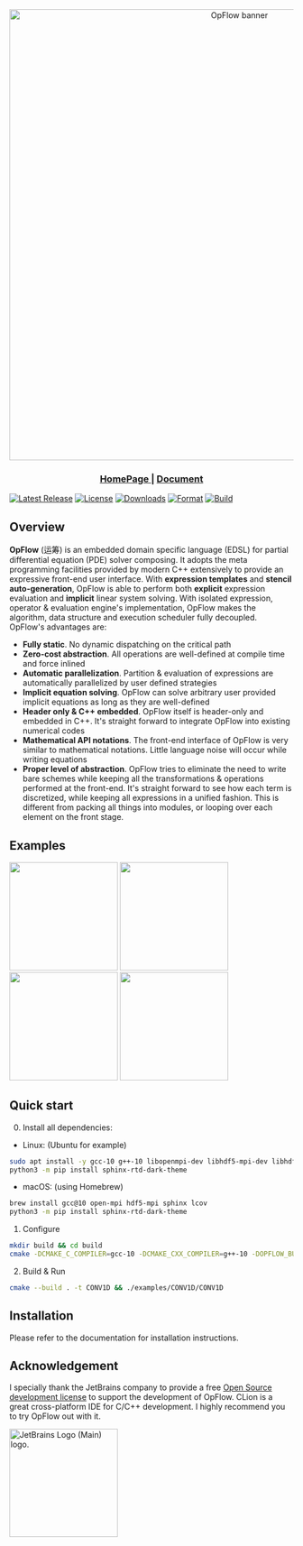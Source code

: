 <div align="center">
  <img width="800px" src="https://github.com/OpFlow-dev/OpFlow/blob/master/doc/assets/opflow_banner_slice.png" alt="OpFlow banner">
  <h3> <a href="https://opflow.cc/"> HomePage </a> | <a href="https://opflow.cc/doc"> Document </a> </h3>

</div>

[![Latest Release](https://img.shields.io/github/v/release/OpFlow-dev/OpFlow?color=blue&label=Latest%20Release)](https://github.com/OpFlow-dev/OpFlow/releases/latest)
[![License](https://img.shields.io/badge/license-MPL--2.0-blue)](https://github.com/OpFlow-dev/OpFlow/blob/master/LICENSE)
[![Downloads](https://img.shields.io/github/downloads/OpFlow-dev/OpFlow/total?color=blue&label=Downloads)](https://github.com/OpFlow-dev/OpFlow/releases/latest)
[![Format](https://img.shields.io/github/workflow/status/OpFlow-dev/OpFlow/AutoFormat?color=green&label=Format)](https://github.com/OpFlow-dev/OpFlow/actions/workflows/AutoFormat.yml)
[![Build](https://img.shields.io/github/workflow/status/OpFlow-dev/OpFlow/BuildAndTest?color=green&label=Build)](https://github.com/OpFlow-dev/OpFlow/actions/workflows/Build.yml)

## Overview

**OpFlow** (运筹) is an embedded domain specific language (EDSL) for partial differential equation (PDE) solver composing.
It adopts the meta programming facilities provided by modern C++ extensively to provide an expressive front-end user
interface. With **expression templates** and **stencil auto-generation**, OpFlow is able to perform both **explicit** expression
evaluation and **implicit** linear system solving. With isolated expression, operator & evaluation engine's implementation,
OpFlow makes the algorithm, data structure and execution scheduler fully decoupled. OpFlow's advantages are:

- **Fully static**. No dynamic dispatching on the critical path
- **Zero-cost abstraction**. All operations are well-defined at compile time and force inlined
- **Automatic parallelization**. Partition & evaluation of expressions are automatically parallelized by user defined strategies
- **Implicit equation solving**. OpFlow can solve arbitrary user provided implicit equations as long as they are well-defined
- **Header only & C++ embedded**. OpFlow itself is header-only and embedded in C++. It's straight forward to integrate
  OpFlow into existing numerical codes
- **Mathematical API notations**. The front-end interface of OpFlow is very similar to mathematical notations. Little
  language noise will occur while writing equations
- **Proper level of abstraction**. OpFlow tries to eliminate the need to write bare schemes while keeping all the
  transformations & operations performed at the front-end. It's straight forward to see how each term is discretized,
  while keeping all expressions in a unified fashion. This is different from packing all things into modules, or
  looping over each element on the front stage.

## Examples

<a href="https://github.com/OpFlow-dev/OpFlow/blob/master/examples/CONV1D/CONV1D.cpp"><img src="https://github.com/OpFlow-dev/OpFlow/blob/master/doc/03_Examples/assets/weno.gif" height="192px"></a>
<a href="https://github.com/OpFlow-dev/OpFlow/blob/master/examples/FTCS2D/FTCS-OMP.cpp"> <img src="https://github.com/OpFlow-dev/OpFlow/blob/master/doc/03_Examples/assets/heattransfer.gif" height="192px"></a>
<a href="https://github.com/OpFlow-dev/OpFlow/blob/master/examples/LidDriven/LidDriven2D.cpp"><img src="https://github.com/OpFlow-dev/OpFlow/blob/master/doc/03_Examples/assets/liddriven.gif" height="192px"></a>
<a href="https://github.com/OpFlow-dev/OpFlow/blob/amr/examples/LevelSet/AMRLS.cpp"><img src="https://github.com/OpFlow-dev/OpFlow/blob/master/doc/03_Examples/assets/amrls.gif" height="192px"></a>

## Quick start

0. Install all dependencies:

- Linux: (Ubuntu for example)
```bash
sudo apt install -y gcc-10 g++-10 libopenmpi-dev libhdf5-mpi-dev libhdf5-dev python3-pip python3-sphinx lcov
python3 -m pip install sphinx-rtd-dark-theme
```
- macOS: (using Homebrew)
```bash
brew install gcc@10 open-mpi hdf5-mpi sphinx lcov
python3 -m pip install sphinx-rtd-dark-theme
```
1. Configure
```bash
mkdir build && cd build
cmake -DCMAKE_C_COMPILER=gcc-10 -DCMAKE_CXX_COMPILER=g++-10 -DOPFLOW_BUILD_ALL=ON -DOPFLOW_WITH_VTK=OFF ..
```
2. Build & Run
```bash
cmake --build . -t CONV1D && ./examples/CONV1D/CONV1D
```
## Installation

Please refer to the documentation for installation instructions.


## Acknowledgement
I specially thank the JetBrains company to provide a free [Open Source development license](https://jb.gg/OpenSourceSupport) to support the
development of OpFlow. CLion is a great cross-platform IDE for C/C++ development. I highly recommend you to try OpFlow out with it.

<img src="https://resources.jetbrains.com/storage/products/company/brand/logos/jb_beam.png" alt="JetBrains Logo (Main) logo." height="192px">